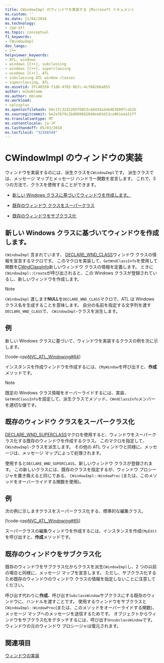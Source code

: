 ```yaml
---
title: CWindowImpl のウィンドウを実装する |Microsoft ドキュメント
ms.custom: ''
ms.date: 11/04/2016
ms.technology:
- cpp-atl
ms.topic: conceptual
f1_keywords:
- CWindowImpl
dev_langs:
- C++
helpviewer_keywords:
- ATL, windows
- windows [C++], subclassing
- windows [C++], superclassing
- windows [C++], ATL
- subclassing ATL window classes
- superclassing, ATL
ms.assetid: 3fc40550-f1d6-4702-8b7c-4cf682b6a855
author: mikeblome
ms.author: mblome
ms.workload:
- cplusplus
ms.openlocfilehash: b9c1fc32d2265f6853c4dd34a3eb463609fca52b
ms.sourcegitcommit: be2a7679c2bd80968204dee03d13ca961eaa31ff
ms.translationtype: MT
ms.contentlocale: ja-JP
ms.lasthandoff: 05/03/2018
ms.locfileid: "32356548"
---
```

# <a name="implementing-a-window-with-cwindowimpl"></a>CWindowImpl のウィンドウの実装
ウィンドウを実装するのには、派生クラスを`CWindowImpl`です。 派生クラスでは、メッセージ マップとメッセージ ハンドラー関数を宣言します。 これで、3 つの方法で、クラスを使用することができます。  
  
-   [新しい Windows クラスに基づいてウィンドウを作成します。](#_atl_creating_a_window_based_on_a_new_windows_class)  
  
-   [既存のウィンドウ クラスをスーパークラス](#_atl_superclassing_an_existing_windows_class)  
  
-   [既存のウィンドウをサブクラス化](#_atl_subclassing_an_existing_window)  
  
##  <a name="_atl_creating_a_window_based_on_a_new_windows_class"></a> 新しい Windows クラスに基づいてウィンドウを作成します。  
 `CWindowImpl` 含まれています、 [DECLARE_WND_CLASS](reference/window-class-macros.md#declare_wnd_class)ウィンドウ クラスの情報を宣言するマクロです。 このマクロを実装して、`GetWndClassInfo`を使用して関数を[CWndClassInfo](../atl/reference/cwndclassinfo-class.md)新しいウィンドウ クラスの情報を定義します。 ときに`CWindowImpl::Create`が呼び出されると、この Windows クラスが登録されているし、新しいウィンドウを作成します。  
  
> [!NOTE]
>  `CWindowImpl` 渡します**NULL**を`DECLARE_WND_CLASS`マクロで、ATL は Windows クラス名を生成することを意味します。 自分の名前を指定する文字列を渡す`DECLARE_WND_CLASS`で、 `CWindowImpl`-クラスを派生します。  
  
## <a name="example"></a>例  
 新しい Windows クラスに基づいて、ウィンドウを実装するクラスの例を次に示します。  
  
 [!code-cpp[NVC_ATL_Windowing#64](../atl/codesnippet/cpp/implementing-a-window-with-cwindowimpl_1.h)]  
  
 インスタンスを作成ウィンドウを作成するには、`CMyWindow`を呼び出すと、**作成**メソッドです。  
  
> [!NOTE]
>  既定の Windows クラス情報をオーバーライドするには、実装、`GetWndClassInfo`を設定して、派生クラスでメソッド、`CWndClassInfo`メンバーを適切な値です。  
  
##  <a name="_atl_superclassing_an_existing_windows_class"></a> 既存のウィンドウ クラスをスーパークラス化  
 [DECLARE_WND_SUPERCLASS](reference/window-class-macros.md#declare_wnd_superclass)マクロを使用すると、ウィンドウをスーパークラス化する既存のウィンドウを作成するクラス。 このマクロを指定して、 `CWindowImpl`-クラスを派生します。 その他の ATL ウィンドウと同様に、メッセージは、メッセージ マップによって処理されます。  
  
 使用すると`DECLARE_WND_SUPERCLASS`、新しいウィンドウ クラスが登録されます。 この新しいクラスには、既存のクラスを指定するが、ウィンドウ プロシージャを置き換えると同じである、 `CWindowImpl::WindowProc` (または、このメソッドをオーバーライドする関数を使用)。  
  
## <a name="example"></a>例  
 次の例に示しますクラスをスーパークラス化する、標準的な編集クラス。  
  
 [!code-cpp[NVC_ATL_Windowing#65](../atl/codesnippet/cpp/implementing-a-window-with-cwindowimpl_2.h)]  
  
 スーパークラスの編集ウィンドウを作成するには、インスタンスを作成`CMyEdit`を呼び出すと、**作成**メソッドです。  
  
##  <a name="_atl_subclassing_an_existing_window"></a> 既存のウィンドウをサブクラス化  
 既存のウィンドウをサブクラス化からクラスを派生`CWindowImpl`し、2 つの以前の場合と同様に、メッセージ マップを宣言します。 ただし、サブクラス化するため既存のウィンドウのウィンドウ クラスの情報を指定しないことに注意してください。  
  
 呼び出す代わりに**作成**、呼び出す`SubclassWindow`サブクラスにする既存のウィンドウに、ハンドルを渡すことです。 使用するウィンドウをサブクラスと`CWindowImpl::WindowProc`(または、このメソッドをオーバーライドする関数)、メッセージ マップへのメッセージを送信するためです。 オブジェクトからウィンドウをサブクラス化をデタッチするには、呼び出す`UnsubclassWindow`です。 ウィンドウの元のウィンドウ プロシージャは復元されます。  
  
## <a name="see-also"></a>関連項目  
 [ウィンドウの実装](../atl/implementing-a-window.md)

